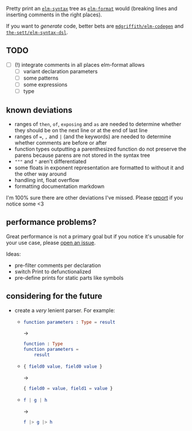Pretty print an [`elm-syntax`](https://dark.elm.dmy.fr/packages/stil4m/elm-syntax/latest/) tree as [`elm-format`](https://github.com/avh4/elm-format) would
(breaking lines and inserting comments in the right places).

If you want to _generate_ code, better bets are [`mdgriffith/elm-codegen`](https://dark.elm.dmy.fr/packages/mdgriffith/elm-codegen/latest/) and [`the-sett/elm-syntax-dsl`](https://dark.elm.dmy.fr/packages/the-sett/elm-syntax-dsl/latest/).

## TODO
  - [ ] (!) integrate comments in all places elm-format allows
      - [ ] variant declaration parameters
      - [ ] some patterns
      - [ ] some expressions
      - [ ] type

## known deviations
  - ranges of `then`, `of`, `exposing` and `as` are needed to determine whether they should be on the next line or at the end of last line
  - ranges of `=`, `,` and `|` (and the keywords) are needed to determine whether comments are before or after
  - function types outputting a parenthesized function do not preserve the parens because parens are not stored in the syntax tree
  - `"""` and `"` aren't differentiated
  - some floats in exponent representation are formatted to without it and the other way around
  - handling int, float overflow
  - formatting documentation markdown

I'm 100% sure there are other deviations I've missed. Please [report](https://github.com/lue-bird/elm-syntax-format/issues/new) if you notice some <3

## performance problems?
Great performance is not a primary goal
but if you notice it's unusable for your use case, please [open an issue](https://github.com/lue-bird/elm-syntax-format/issues/new).

Ideas:
  - pre-filter comments per declaration
  - switch Print to defunctionalized
  - pre-define prints for static parts like symbols

## considering for the future
  - create a _very_ lenient parser. For example:
      - ```elm
        function parameters : Type = result
        ```
        →
        ```elm
        function : Type
        function parameters =
            result
        ```
      - ```elm
        { field0 value, field0 value }
        ```
        →
        ```elm
        { field0 = value, field1 = value }
        ```
      - ```elm
        f | g | h
        ```
        →
        ```elm
        f |> g |> h
        ```
